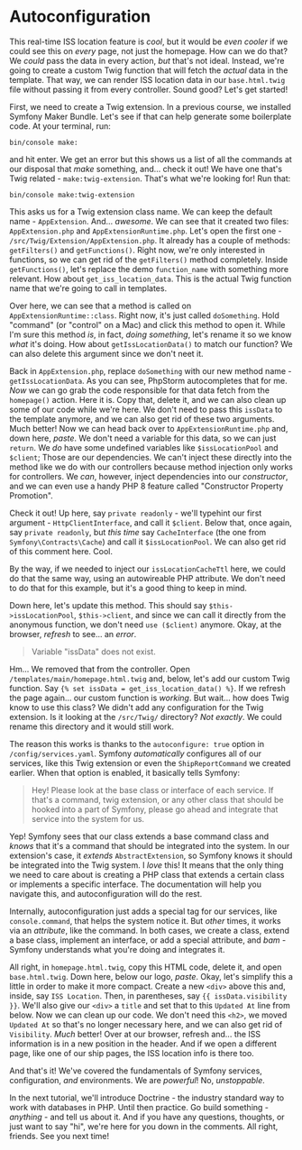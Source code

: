 # Autoconfiguration

This real-time ISS location feature is *cool*, but it would be *even cooler* if we could see this on *every* page, not just the homepage. How can we do that? We *could* pass the data in every action, *but* that's not ideal. Instead, we're going to create a custom Twig function that will fetch the *actual* data in the template. That way, we can render ISS location data in our `base.html.twig` file without passing it from every controller. Sound good? Let's get started!

First, we need to create a Twig extension. In a previous course, we installed Symfony Maker Bundle. Let's see if that can help generate some boilerplate code. At your terminal, run:

```terminal
bin/console make:
```

and hit enter. We get an error but this shows us a list of all the commands at our disposal that *make* something, and... check it out! We have one that's Twig related - `make:twig-extension`. That's what we're looking for! Run that:

```terminal silent
bin/console make:twig-extension
```

This asks us for a Twig extension class name. We can keep the default name - `AppExtension`. And... *awesome*. We can see that it created two files: `AppExtension.php` and `AppExtensionRuntime.php`. Let's open the first one - `/src/Twig/Extension/AppExtension.php`. It already has a couple of methods: `getFilters()` and `getFunctions()`. Right now, we're only interested in functions, so we can get rid of the `getFilters()` method completely. Inside `getFunctions()`, let's replace the demo `function_name` with something more relevant. How about `get_iss_location_data`. This is the actual Twig function name that we're going to call in templates.

Over here, we can see that a method is called on `AppExtensionRuntime::class`. Right now, it's just called `doSomething`. Hold "command" (or "control" on a Mac) and click this method to open it. While I'm sure this method *is*, in fact, *doing something*, let's rename it so we know *what* it's doing. How about `getIssLocationData()` to match our function? We can also delete this argument since we don't neet it.

Back in `AppExtension.php`, replace `doSomething` with our new method name - `getIssLocationData`. As you can see, PhpStorm autocompletes that for me. *Now* we can go grab the code responsible for that data fetch from the `homepage()` action. Here it is. Copy that, delete it, and we can also clean up some of our code while we're here. We don't need to pass this `issData` to the template anymore, and we can also get rid of these two arguments. Much better! Now we can head back over to `AppExtensionRuntime.php` and, down here, *paste*. We don't need a variable for this data, so we can just `return`. We *do* have some undefined variables like `$issLocationPool` and `$client`; Those are our dependencies. We can't inject these directly into the method like we do with our controllers because method injection only works for controllers. We *can*, however, inject dependencies into our *constructor*, and we can even use a handy PHP 8 feature called "Constructor Property Promotion".

Check it out! Up here, say `private readonly` - we'll typehint our first argument - `HttpClientInterface`, and call it `$client`. Below that, once again, say `private readonly`, but *this time* say `CacheInterface` (the one from `Symfony\Contracts\Cache`) and call it `$issLocationPool`. We can also get rid of this comment here. Cool.

By the way, if we needed to inject our `issLocationCacheTtl` here, we could do that the same way, using an autowireable PHP attribute. We don't need to do that for this example, but it's a good thing to keep in mind.

Down here, let's update this method. This should say `$this->issLocationPool`, `$this->client`, and since we can call it directly from the anonymous function, we don't need `use ($client)` anymore. Okay, at the browser, *refresh* to see... an *error*.

> Variable "issData" does not exist.

Hm... We removed that from the controller. Open `/templates/main/homepage.html.twig` and, below, let's add our custom Twig function. Say `{% set issData = get_iss_location_data() %}`. If we refresh the page again... our custom function is *working*. But wait... how does Twig know to use this class? We didn't add any configuration for the Twig extension. Is it looking at the `/src/Twig/` directory? *Not exactly*. We could rename this directory and it would still work.

The reason this works is thanks to the `autoconfigure: true` option in `/config/services.yaml`. Symfony *automatically* configures all of our services, like this Twig extension or even the `ShipReportCommand` we created earlier. When that option is enabled, it basically tells Symfony:

> Hey! Please look at the base class or interface
> of each service. If that's a command, twig extension,
> or any other class that should be hooked into a part of
> Symfony, please go ahead and integrate that
> service into the system for us.

Yep! Symfony sees that our class extends a base command class and *knows* that it's a command that should be integrated into the system. In our extension's case, it *extends* `AbstractExtension`, so Symfony knows it should be integrated into the Twig system. I *love* this! It means that the only thing we need to care about is creating a PHP class that extends a certain class or implements a specific interface. The documentation will help you navigate this, and autoconfiguration will do the rest.

Internally, autoconfiguration just adds a special tag for our services, like `console.command`, that helps the system notice it. But *other* times, it works via an *attribute*, like the command. In both cases, we create a class, extend a base class, implement an interface, or add a special attribute, and *bam* - Symfony understands what you're doing and integrates it.

All right, in `homepage.html.twig`, copy this HTML code, delete it, and open `base.html.twig`. Down here, below our logo, *paste*. Okay, let's simplify this a little in order to make it more compact. Create a new `<div>` above this and, inside, say `ISS Location`. Then, in parentheses, say `{{ issData.visibility }}`. We'll also give our `<div>` a `title` and set that to this `Updated At` line from below. Now we can clean up our code. We don't need this `<h2>`, we moved `Updated At` so that's no longer necessary here, and we can also get rid of `Visibility`. *Much* better! Over at our browser, refresh and... the ISS information is in a new position in the header. And if we open a different page, like one of our ship pages, the ISS location info is there too.

And that's it! We've covered the fundamentals of Symfony services, configuration, *and* environments. We are *powerful*! No, *unstoppable*.

In the next tutorial, we'll introduce Doctrine - the industry standard way to work with databases in PHP. Until then practice. Go build something - *anything* - and tell us about it. And if you have any questions, thoughts, or just want to say "hi", we're here for you down in the comments. All right, friends. See you next time!
